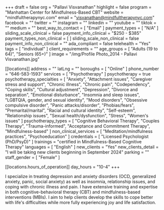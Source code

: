 +++
draft = false
org = "Pallavi Visvanathan"
highlight = false
program = "Manhattan Center for Mindfulness-Based CBT"
website = "mindfultherapynyc.com"
email = "visvanathan@mindfultherapynyc.com"
facebook = ""
twitter = ""
instagram = ""
linkedin = ""
youtube = ""
tiktok = ""
medium = ""
best_way_to_contact = [ "Email" ]
payment_types = [ "N/A" ]
sliding_scale_clinical = false
payment_info_clinical = "$250 - $385"
payment_types_non_clinical = [ ]
sliding_scale_non_clinical = false
payment_info_non_clinical = ""
ada_compliant = false
telehealth = "Yes"
tags = [ "individual" ]
client_requirements = ""
age_groups = [ "Adults (19 to 64)", "Seniors (65+)" ]
image = "/img/Profile Photo_2014 - Pallavi Visvanathan.jpg"

[[locations]]
address = ""
latLng = ""
boroughs = [ "Online" ]
phone_number = "646-583-1593"
services = [ "Psychotherapy" ]
psychotherapy = true
psychotherapy_specialties = [
  "Anxiety",
  "Attachment issues",
  "Caregiver stress and support",
  "Chronic illness",
  "Chronic pain",
  "Codependency",
  "Coping skills",
  "Cultural adjustment",
  "Depression",
  "Divorce and separation",
  "Emotional disturbance",
  "Insomnia and sleep issues",
  "LGBTQIA, gender, and sexual identity",
  "Mood disorders",
  "Obsessive compulsive disorder",
  "Panic attacks/disorder",
  "Phobias/fears",
  "Premarital/marital",
  "Racial and cultural identity",
  "Self-esteem",
  "Relationship issues",
  "Sexual health/dysfunction",
  "Stress",
  "Women's issues"
]
psychotherapy_types = [
  "Cognitive Behavioral Therapy",
  "Couples Therapy",
  "Trauma-informed",
  "Acceptance and Commitment Therapy",
  "Mindfulness-based"
]
non_clinical_services = [ "Meditation/mindfulness practices", "Psychoeducation" ]
credentials = [ "Licensed Psychologist (PhD/PsyD)" ]
trainings = "certified in Mindfulness-Based Cognitive Therapy"
languages = [ "English" ]
new_clients = "Yes"
new_clients_detail = "I will be taking new clients beginning in September 2024"
parking = ""
staff_gender = [ "Female" ]

  [[locations.hours_of_operation]]
  day_hours = "10-4"
+++

I specialize in treating depression and anxiety disorders (OCD, generalized anxiety, panic, social anxiety) as well as insomnia, relationship issues, and coping with chronic illness and pain. I have extensive training and expertise in both cognitive-behavioral therapy (CBT) and mindfulness-based interventions (MBIs). I aim to help clients develop the skills to cope better with life's difficulties while more fully experiencing joy and life satisfaction. 
